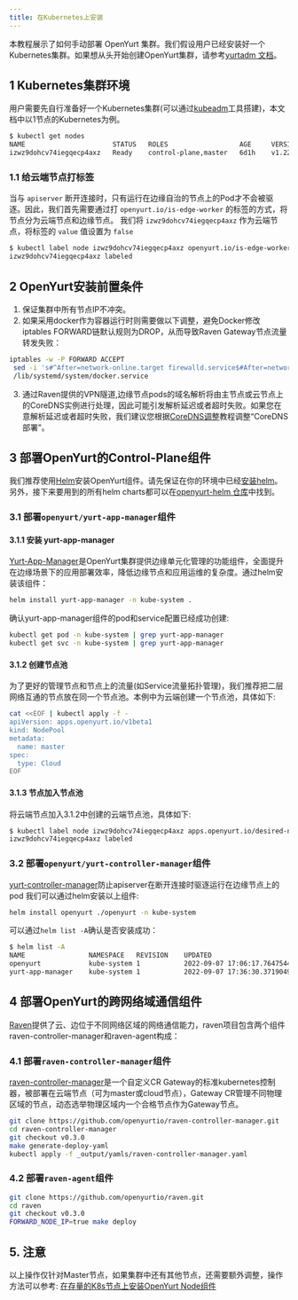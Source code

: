```yaml
---
title: 在Kubernetes上安装
---
```


本教程展示了如何手动部署 OpenYurt 集群。我们假设用户已经安装好一个Kubernetes集群。如果想从头开始创建OpenYurt集群，请参考[yurtadm 文档](./yurtadm-init.md)。

## 1 Kubernetes集群环境

用户需要先自行准备好一个Kubernetes集群(可以通过[kubeadm](https://kubernetes.io/docs/setup/production-environment/tools/kubeadm/create-cluster-kubeadm/)工具搭建)，本文档中以1节点的Kubernetes为例。

```bash
$ kubectl get nodes
NAME                      STATUS   ROLES                  AGE     VERSION
izwz9dohcv74iegqecp4axz   Ready    control-plane,master   6d1h    v1.22.11
```

### 1.1 给云端节点打标签

当与 `apiserver` 断开连接时，只有运行在边缘自治的节点上的Pod才不会被驱逐。因此，我们首先需要通过打 `openyurt.io/is-edge-worker` 的标签的方式，将节点分为云端节点和边缘节点。
我们将 `izwz9dohcv74iegqecp4axz` 作为云端节点，将标签的 `value` 值设置为 `false`

```bash
$ kubectl label node izwz9dohcv74iegqecp4axz openyurt.io/is-edge-worker=false
izwz9dohcv74iegqecp4axz labeled
```

## 2 OpenYurt安装前置条件

1. 保证集群中所有节点IP不冲突。
2. 如果采用docker作为容器运行时则需要做以下调整，避免Docker修改iptables FORWARD链默认规则为DROP，从而导致Raven Gateway节点流量转发失败：
  ```bash
  iptables -w -P FORWARD ACCEPT
   sed -i 's#^After=network-online.target firewalld.service$#After=network-online.target firewalld.service containerd.service#g' \
   /lib/systemd/system/docker.service
  ```
3. 通过Raven提供的VPN隧道,边缘节点pods的域名解析将由主节点或云节点上的CoreDNS实例进行处理，因此可能引发解析延迟或者超时失败。如果您在意解析延迟或者超时失败，我们建议您根据[CoreDNS调整](./coredns-prepare.md)教程调整“CoreDNS部署”。

## 3 部署OpenYurt的Control-Plane组件

我们推荐使用[Helm](https://helm.sh/)安装OpenYurt组件。请先保证在你的环境中已经[安装helm](https://helm.sh/docs/intro/install/)。另外，接下来要用到的所有helm charts都可以在[openyurt-helm 仓库](https://github.com/openyurtio/openyurt-helm)中找到。

### 3.1 部署`openyurt/yurt-app-manager`组件

#### 3.1.1 安装 yurt-app-manager

[Yurt-App-Manager](../core-concepts/yurt-app-manager.md)是OpenYurt集群提供边缘单元化管理的功能组件，全面提升在边缘场景下的应用部署效率，降低边缘节点和应用运维的复杂度。通过helm安装该组件：

```bash
helm install yurt-app-manager -n kube-system .
```

确认yurt-app-manager组件的pod和service配置已经成功创建:

```bash
kubectl get pod -n kube-system | grep yurt-app-manager
kubectl get svc -n kube-system | grep yurt-app-manager
```

#### 3.1.2 创建节点池

为了更好的管理节点和节点上的流量(如Service流量拓扑管理)，我们推荐把二层网络互通的节点放在同一个节点池。本例中为云端创建一个节点池，具体如下:

```bash
cat <<EOF | kubectl apply -f -
apiVersion: apps.openyurt.io/v1beta1
kind: NodePool
metadata:
  name: master
spec:
  type: Cloud
EOF
```

#### 3.1.3 节点加入节点池

将云端节点加入3.1.2中创建的云端节点池，具体如下:

```bash
$ kubectl label node izwz9dohcv74iegqecp4axz apps.openyurt.io/desired-nodepool=master
izwz9dohcv74iegqecp4axz labeled
```

### 3.2 部署`openyurt/yurt-controller-manager`组件
[yurt-controller-manager](../core-concepts/yurt-controller-manager.md)防止apiserver在断开连接时驱逐运行在边缘节点上的pod
我们可以通过helm安装以上组件:

```bash
helm install openyurt ./openyurt -n kube-system
```

可以通过`helm list -A`确认是否安装成功：

```bash
$ helm list -A 
NAME            	NAMESPACE  	REVISION	UPDATED                                	STATUS  	CHART                 	APP VERSION
openyurt        	kube-system	1       	2022-09-07 17:06:17.764754411 +0800 CST	deployed	openyurt-1.0.0        	1.0.0      
yurt-app-manager	kube-system	1       	2022-09-07 17:36:30.371904902 +0800 CST	deployed	yurt-app-manager-0.1.2	0.8.0
```
## 4 部署OpenYurt的跨网络域通信组件
[Raven](../core-concepts/raven.md)提供了云、边位于不同网络区域的网络通信能力，raven项目包含两个组件raven-controller-manager和raven-agent构成：
### 4.1 部署`raven-controller-manager`组件
[raven-controller-manager](https://github.com/openyurtio/raven-controller-manager)是一个自定义CR Gateway的标准kubernetes控制器，被部署在云端节点（可为master或cloud节点），Gateway CR管理不同物理区域的节点，动态选举物理区域内一个合格节点作为Gateway节点。 
```bash
git clone https://github.com/openyurtio/raven-controller-manager.git
cd raven-controller-manager
git checkout v0.3.0
make generate-deploy-yaml
kubectl apply -f _output/yamls/raven-controller-manager.yaml
```

### 4.2 部署`raven-agent`组件
```bash
git clone https://github.com/openyurtio/raven.git
cd raven
git checkout v0.3.0
FORWARD_NODE_IP=true make deploy
```

## 5. 注意

以上操作仅针对Master节点，如果集群中还有其他节点，还需要额外调整，操作方法可以参考: [在存量的K8s节点上安装OpenYurt Node组件](./yurtadm-join.md#2-在存量的k8s节点上安装openyurt-node组件)
